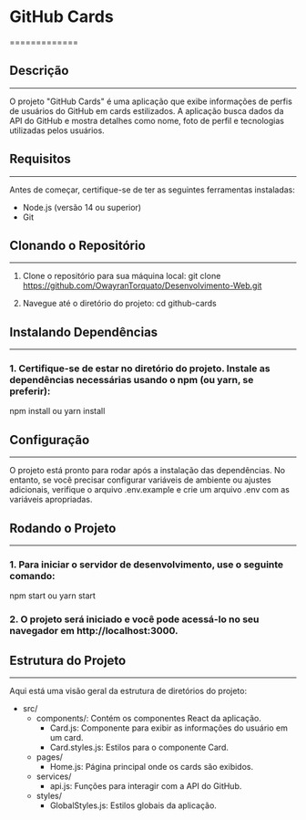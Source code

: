 # GitHub Cards
=============

## Descrição
-----------
O projeto "GitHub Cards" é uma aplicação que exibe informações de perfis de usuários do GitHub em cards estilizados. A aplicação busca dados da API do GitHub e mostra detalhes como nome, foto de perfil e tecnologias utilizadas pelos usuários.

## Requisitos
-----------
Antes de começar, certifique-se de ter as seguintes ferramentas instaladas:
- Node.js (versão 14 ou superior)
- Git

## Clonando o Repositório
------------------------
1. Clone o repositório para sua máquina local:
   git clone https://github.com/OwayranTorquato/Desenvolvimento-Web.git

2. Navegue até o diretório do projeto:
   cd github-cards

## Instalando Dependências
------------------------
### 1. Certifique-se de estar no diretório do projeto. Instale as dependências necessárias usando o npm (ou yarn, se preferir):
   npm install
   ou
   yarn install

## Configuração
-------------
O projeto está pronto para rodar após a instalação das dependências. No entanto, se você precisar configurar variáveis de ambiente ou ajustes adicionais, verifique o arquivo .env.example e crie um arquivo .env com as variáveis apropriadas.

## Rodando o Projeto
-------------------
### 1. Para iniciar o servidor de desenvolvimento, use o seguinte comando:
   npm start
   ou
   yarn start

### 2. O projeto será iniciado e você pode acessá-lo no seu navegador em http://localhost:3000.

## Estrutura do Projeto
----------------------
Aqui está uma visão geral da estrutura de diretórios do projeto:
- src/
  - components/: Contém os componentes React da aplicação.
    - Card.js: Componente para exibir as informações do usuário em um card.
    - Card.styles.js: Estilos para o componente Card.
  - pages/
    - Home.js: Página principal onde os cards são exibidos.
  - services/
    - api.js: Funções para interagir com a API do GitHub.
  - styles/
    - GlobalStyles.js: Estilos globais da aplicação.
